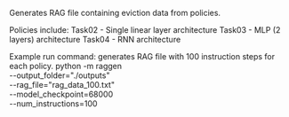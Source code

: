 Generates RAG file containing eviction data from policies.

Policies include:
    Task02 - Single linear layer architecture
    Task03 - MLP (2 layers) architecture
    Task04 - RNN architecture

Example run command: generates RAG file with 100 instruction steps for each policy.
python -m raggen \
    --output_folder="./outputs" \
    --rag_file="rag_data_100.txt" \
    --model_checkpoint=68000 \
    --num_instructions=100    